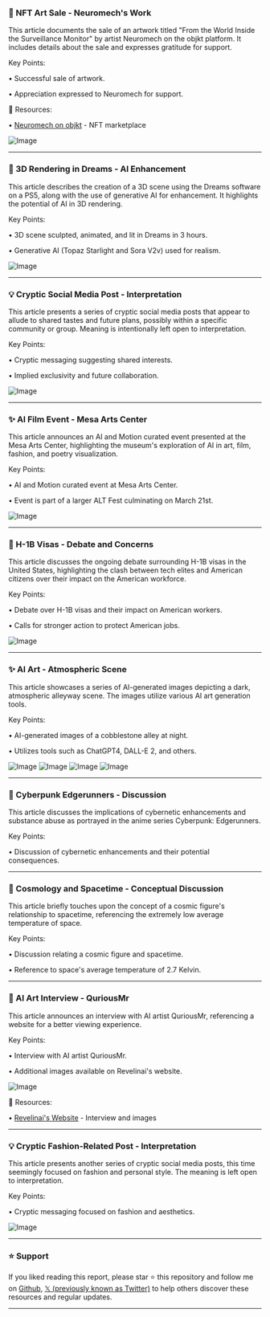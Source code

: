 ### 🤖 NFT Art Sale - Neuromech's Work

This article documents the sale of an artwork titled "From the World Inside the Surveillance Monitor" by artist Neuromech on the objkt platform.  It includes details about the sale and expresses gratitude for support.

Key Points:

• Successful sale of artwork.

• Appreciation expressed to Neuromech for support.


🔗 Resources:

• [Neuromech on objkt](https://x.com/objktcom) - NFT marketplace


![Image](https://pbs.twimg.com/media/Glp0DrzaoAAqA0M?format=jpg&name=small)


---

### 🚀 3D Rendering in Dreams - AI Enhancement

This article describes the creation of a 3D scene using the Dreams software on a PS5, along with the use of generative AI for enhancement.  It highlights the potential of AI in 3D rendering.

Key Points:

• 3D scene sculpted, animated, and lit in Dreams in 3 hours.

• Generative AI (Topaz Starlight and Sora V2v) used for realism.


![Image](https://pbs.twimg.com/ext_tw_video_thumb/1898510134273327105/pu/img/Kb0ZL3usHfkVq9Ea.jpg)


---

### 💡 Cryptic Social Media Post - Interpretation

This article presents a series of cryptic social media posts that appear to allude to shared tastes and future plans, possibly within a specific community or group.  Meaning is intentionally left open to interpretation.

Key Points:

• Cryptic messaging suggesting shared interests.

• Implied exclusivity and future collaboration.


![Image](https://pbs.twimg.com/tweet_video_thumb/GlpwCH6XQAAHurC.jpg)



---

### ✨ AI Film Event - Mesa Arts Center

This article announces an AI and Motion curated event presented at the Mesa Arts Center, highlighting the museum's exploration of AI in art, film, fashion, and poetry visualization.

Key Points:

• AI and Motion curated event at Mesa Arts Center.

•  Event is part of a larger ALT Fest culminating on March 21st.



![Image](https://pbs.twimg.com/ext_tw_video_thumb/1898750974904168448/pu/img/6A_PzaOGYhL__VPi.jpg)


---

### 🤖 H-1B Visas - Debate and Concerns

This article discusses the ongoing debate surrounding H-1B visas in the United States, highlighting the clash between tech elites and American citizens over their impact on the American workforce.

Key Points:

•  Debate over H-1B visas and their impact on American workers.

• Calls for stronger action to protect American jobs.



![Image](https://pbs.twimg.com/ext_tw_video_thumb/1898600291122982912/pu/img/6uAJ-M3R-olW5zBK.jpg)


---

### ✨ AI Art - Atmospheric Scene

This article showcases a series of AI-generated images depicting a dark, atmospheric alleyway scene.  The images utilize various AI art generation tools.

Key Points:

•  AI-generated images of a cobblestone alley at night.

•  Utilizes tools such as ChatGPT4, DALL-E 2, and others.



![Image](https://pbs.twimg.com/media/GlpUdUdbgAA_I4z?format=jpg&name=360x360)
![Image](https://pbs.twimg.com/media/GlpVvHtaEAAbJXn?format=jpg&name=360x360)
![Image](https://pbs.twimg.com/media/GlpXH9RbMAAB4z2?format=jpg&name=360x360)
![Image](https://pbs.twimg.com/media/GlpYhOlbIAAIGzJ?format=jpg&name=360x360)


---

### 🤖 Cyberpunk Edgerunners - Discussion

This article discusses the implications of cybernetic enhancements and substance abuse as portrayed in the anime series Cyberpunk: Edgerunners.

Key Points:

• Discussion of cybernetic enhancements and their potential consequences.


---

### 🤖 Cosmology and Spacetime - Conceptual Discussion

This article briefly touches upon the concept of a cosmic figure's relationship to spacetime, referencing the extremely low average temperature of space.

Key Points:

•  Discussion relating a cosmic figure and spacetime.

•  Reference to space's average temperature of 2.7 Kelvin.



---

### 🤖 AI Art Interview - QuriousMr

This article announces an interview with AI artist QuriousMr,  referencing a website for a better viewing experience.


Key Points:

• Interview with AI artist QuriousMr.

• Additional images available on Revelinai's website.



![Image](https://pbs.twimg.com/media/GlnOc09XEAAuWWi?format=jpg&name=small)

🔗 Resources:

• [Revelinai's Website](https://x.com/revelinai) -  Interview and images


---

### 💡 Cryptic Fashion-Related Post - Interpretation

This article presents another series of cryptic social media posts,  this time seemingly focused on fashion and personal style.  The meaning is left open to interpretation.

Key Points:

• Cryptic messaging focused on fashion and aesthetics.


![Image](https://pbs.twimg.com/media/GlpPvxHWkAAwqok?format=jpg&name=small)


---

### ⭐️ Support

If you liked reading this report, please star ⭐️ this repository and follow me on [Github](https://github.com/Drix10), [𝕏 (previously known as Twitter)](https://x.com/DRIX_10_) to help others discover these resources and regular updates.

---